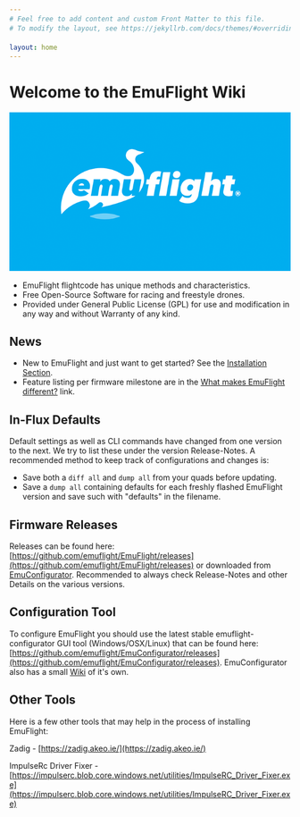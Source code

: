 ```yaml
---
# Feel free to add content and custom Front Matter to this file.
# To modify the layout, see https://jekyllrb.com/docs/themes/#overriding-theme-defaults

layout: home
---
```


# [](#header-1)Welcome to the EmuFlight Wiki

![](assets/images/emuFlight-banner.png)

- EmuFlight flightcode has unique methods and characteristics.
- Free Open-Source Software for racing and freestyle drones.
- Provided under General Public License (GPL) for use and modification in any way and without Warranty of any kind.

## [](#header-2)News

- New to EmuFlight and just want to get started? See the [Installation Section](https://github.com/emuflight/EmuFlight/wiki/Installing-EmuFlight).
- Feature listing per firmware milestone are in the [What makes EmuFlight different?](https://github.com/emuflight/EmuFlight/wiki/What-makes-EmuFlight-different%3F) link.

## [](#header-3)In-Flux Defaults

Default settings as well as CLI commands have changed from one version to the next. We try to list these under the version Release-Notes. A recommended method to keep track of configurations and changes is:

- Save both a `diff all` and `dump all` from your quads before updating.
- Save a `dump all` containing defaults for each freshly flashed EmuFlight version and save such with "defaults" in the filename.

## [](#header-4)Firmware Releases

Releases can be found here: [https://github.com/emuflight/EmuFlight/releases](https://github.com/emuflight/EmuFlight/releases) or downloaded from [EmuConfigurator](https://github.com/emuflight/EmuConfigurator/releases). Recommended to always check Release-Notes and other Details on the various versions.

## [](#header-5)Configuration Tool

To configure EmuFlight you should use the latest stable emuflight-configurator GUI tool (Windows/OSX/Linux) that can be found here: [https://github.com/emuflight/EmuConfigurator/releases](https://github.com/emuflight/EmuConfigurator/releases). EmuConfigurator also has a small [Wiki](https://github.com/emuflight/EmuConfigurator/wiki) of it's own.

## [](#header-6)Other Tools

Here is a few other tools that may help in the process of installing EmuFlight:

Zadig - [https://zadig.akeo.ie/](https://zadig.akeo.ie/)

ImpulseRc Driver Fixer - [https://impulserc.blob.core.windows.net/utilities/ImpulseRC_Driver_Fixer.exe](https://impulserc.blob.core.windows.net/utilities/ImpulseRC_Driver_Fixer.exe)